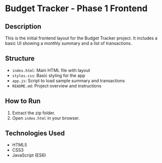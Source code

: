 
# Budget Tracker - Phase 1 Frontend

## Description
This is the initial frontend layout for the Budget Tracker project. It includes a basic UI showing a monthly summary and a list of transactions.

## Structure
- `index.html`: Main HTML file with layout
- `styles.css`: Basic styling for the app
- `app.js`: Script to load sample summary and transactions
- `README.md`: Project overview and instructions

## How to Run
1. Extract the zip folder.
2. Open `index.html` in your browser.

## Technologies Used
- HTML5
- CSS3
- JavaScript (ES6)
